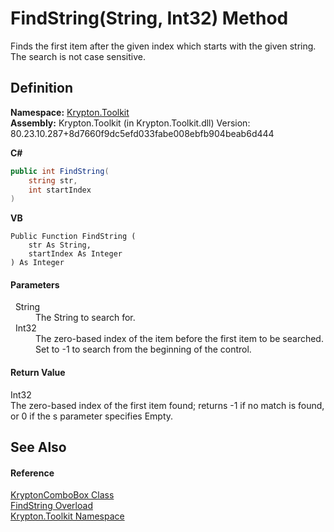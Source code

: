 # FindString(String, Int32) Method


Finds the first item after the given index which starts with the given string. The search is not case sensitive.



## Definition
**Namespace:** <a href="79d2eac2-21f4-54ff-7552-b20c33c30600.md">Krypton.Toolkit</a>  
**Assembly:** Krypton.Toolkit (in Krypton.Toolkit.dll) Version: 80.23.10.287+8d7660f9dc5efd033fabe008ebfb904beab6d444

**C#**
``` C#
public int FindString(
	string str,
	int startIndex
)
```
**VB**
``` VB
Public Function FindString ( 
	str As String,
	startIndex As Integer
) As Integer
```



#### Parameters
<dl><dt>  String</dt><dd>The String to search for.</dd><dt>  Int32</dt><dd>The zero-based index of the item before the first item to be searched. Set to -1 to search from the beginning of the control.</dd></dl>

#### Return Value
Int32  
The zero-based index of the first item found; returns -1 if no match is found, or 0 if the s parameter specifies Empty.

## See Also


#### Reference
<a href="6e3c34ba-a54b-38d7-c887-9815158b827f.md">KryptonComboBox Class</a>  
<a href="d66cb3dd-0fd4-5c7b-fe25-324190ba079c.md">FindString Overload</a>  
<a href="79d2eac2-21f4-54ff-7552-b20c33c30600.md">Krypton.Toolkit Namespace</a>  
